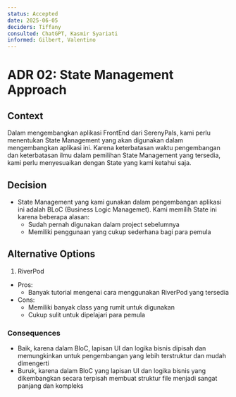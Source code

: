 ```yaml
---
status: Accepted
date: 2025-06-05
deciders: Tiffany
consulted: ChatGPT, Kasmir Syariati
informed: Gilbert, Valentino
---
```

# ADR 02: State Management Approach

## Context

Dalam mengembangkan aplikasi FrontEnd dari SerenyPals, kami perlu menentukan State Management yang akan digunakan dalam mengembangkan aplikasi ini. Karena keterbatasan waktu pengembangan dan keterbatasan ilmu dalam pemilihan State Management yang tersedia, kami perlu menyesuaikan dengan State yang kami ketahui saja.

## Decision

* State Management yang kami gunakan dalam pengembangan aplikasi ini adalah BLoC (Business Logic Managemet). Kami memilih State ini karena beberapa alasan:
  * Sudah pernah digunakan dalam project sebelumnya
  * Memiliki penggunaan yang cukup sederhana bagi para pemula

## Alternative Options
1. RiverPod
  * Pros:
    * Banyak tutorial mengenai cara menggunakan RiverPod yang tersedia
  * Cons:
    * Memiliki banyak class yang rumit untuk digunakan
    * Cukup sulit untuk dipelajari para pemula 

### Consequences

* Baik, karena dalam BloC, lapisan UI dan logika bisnis dipisah dan memungkinkan untuk pengembangan yang lebih terstruktur dan mudah dimengerti
* Buruk, karena dalam BloC yang lapisan UI dan logika bisnis yang dikembangkan secara terpisah membuat struktur file menjadi sangat panjang dan kompleks 